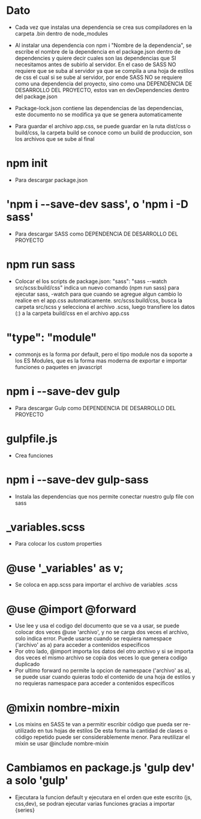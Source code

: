 # Dato
- Cada vez que instalas una dependencia se crea sus compiladores en la carpeta .bin dentro de node_modules

- Al instalar una dependencia con npm i "Nombre de la dependencia", se escribe el nombre de la dependencia en el package.json dentro de dependencies y quiere decir cuales son las dependencias que SI necesitamos antes de subirlo al servidor. En el caso de SASS NO requiere que se suba al servidor ya que se compila a una hoja de estilos de css el cual si se sube al servidor, por ende SASS NO se requiere como una dependencia del proyecto, sino como una DEPENDENCIA DE DESARROLLO DEL PROYECTO, estos van en devDependencies dentro del package.json

- Package-lock.json contiene las dependencias de las dependencias, este documento no se modifica ya que se genera automaticamente

- Para guardar el archivo app.css, se puede guardar en la ruta dist/css o build/css, la carpeta build se conoce como un build de produccion, son los archivos que se sube al final

# npm init
- Para descargar package.json

# 'npm i --save-dev sass', o 'npm i -D sass'
- Para descargar SASS como DEPENDENCIA DE DESARROLLO DEL PROYECTO

# npm run sass
- Colocar el los scripts de package.json: "sass": "sass --watch src/scss:build/css"
indica un nuevo comando (npm run sass) para ejecutar sass, -watch para que cuando se agregue algun cambio lo realice en el app.css automaticamente. src/scss:build/css, busca la carpeta src/scss y selecciona el archivo .scss, luego transfiere los datos (:) a la carpeta build/css en el archivo app.css

# "type": "module"
- commonjs es la forma por default, pero el tipo module nos da soporte a los ES Modules, que es la forma mas moderna de exportar e importar funciones o paquetes en javascript

# npm i --save-dev gulp
- Para descargar Gulp como DEPENDENCIA DE DESARROLLO DEL PROYECTO

# gulpfile.js
- Crea funciones

# npm i --save-dev gulp-sass
- Instala las dependencias que nos permite conectar nuestro gulp file con sass

# _variables.scss
- Para colocar los custom properties

# @use '_variables' as v;
- Se coloca en app.scss para importar el archivo de variables .scss

# @use @import @forward
- Use lee y usa el codigo del documento que se va a usar, se puede colocar dos veces @use 'archivo', y no se carga dos veces el archivo, solo indica error. Puede usarse cuando se requiera namespace ('archivo' as a) para acceder a contenidos especificos
- Por otro lado, @import importa los datos del otro archivo y si se importa dos veces el mismo archivo se copia dos veces lo que genera codigo duplicado
- Por ultimo forward no permite la opcion de namespace ('archivo' as a), se puede usar cuando quieras todo el contenido de una hoja de estilos y no requieras namespace para acceder a contenidos especificos

# @mixin nombre-mixin
- Los mixins en SASS te van a permitir escribir código que pueda ser re-utilizado en tus hojas de estilos De esta forma la cantidad de clases o código repetido puede ser considerablemente menor. Para reutilizar el mixin se usar @include nombre-mixin

# Cambiamos en package.js 'gulp dev' a solo 'gulp'
- Ejecutara la funcion default y ejecutara en el orden que este escrito (js, css,dev), se podran ejecutar varias funciones gracias a importar {series}